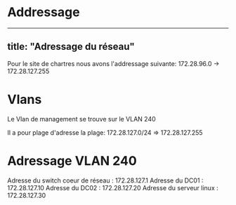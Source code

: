 # Addressage
---
title: "Adressage du réseau"
---
Pour le site de chartres nous avons l'addressage suivante:
172.28.96.0 -> 172.28.127.255

# Vlans
Le Vlan de management se trouve sur le VLAN 240

Il a pour plage d'adresse la plage:
172.28.127.0/24 => 172.28.127.255

# Adressage VLAN 240
Adresse du switch coeur de réseau : 172.28.127.1
Adresse du DC01 : 172.28.127.10
Adresse du DC02 : 172.28.127.20
Adresse du serveur linux : 172.28.127.30


